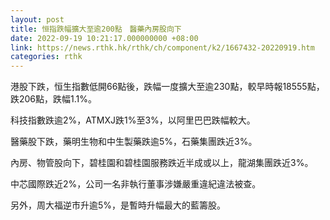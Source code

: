 ```yaml
---
layout: post
title: 恒指跌幅擴大至逾200點　醫藥內房股向下
date: 2022-09-19 10:21:17.000000000 +08:00
link: https://news.rthk.hk/rthk/ch/component/k2/1667432-20220919.htm
categories: rthk
---
```


港股下跌，恒生指數低開66點後，跌幅一度擴大至逾230點，較早時報18555點，跌206點，跌幅1.1%。

科技指數跌逾2%，ATMXJ跌1%至3%，以阿里巴巴跌幅較大。

醫藥股下跌，藥明生物和中生製藥跌逾5%，石藥集團跌近3%。

內房、物管股向下，碧桂園和碧桂園服務跌近半成或以上，龍湖集團跌近3%。

中芯國際跌近2%，公司一名非執行董事涉嫌嚴重違紀違法被查。

另外，周大福逆市升逾5%，是暫時升幅最大的藍籌股。
